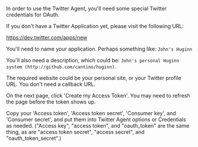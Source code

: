In order to use the Twitter Agent, you'll need some special Twitter credentials for OAuth.

If you don't have a Twitter Application yet, please visit the following URL:

https://dev.twitter.com/apps/new

You'll need to name your application.  Perhaps something like: `John's Huginn`

You'll also need a description, which could be: `John's personal Huginn system (http://github.com/cantino/huginn)`.

The required website could be your personal site, or your Twitter profile URL.  You don't need a callback URL.

On the next page, click 'Create my Access Token'.  You may need to refresh the page before the token shows up.

Copy your 'Access token', 'Access token secret', 'Consumer key', and 'Consumer secret', and put them into Twitter Agent options or Credentials as needed.  ("Access key", "access token", and "oauth_token" are the same thing, as are "access token secret", "access secret", and "oauth_token_secret".)